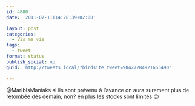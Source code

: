 ```yaml
---
id: 4880
date: '2011-07-11T14:28:39+02:00'

layout: post
categories:
  - Vis ma vie
tags:
  - tweet
format: status
publish_social: no
guid: 'http://tweets.local/?birdsite_tweet=90427284921663490'

---
```


@MarlbIsManiaks si ils sont prévenu à l’avance on aura surement plus de retombée dès demain, non? en plus les stocks sont limités 😉